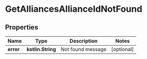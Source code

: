
# GetAlliancesAllianceIdNotFound

## Properties
Name | Type | Description | Notes
------------ | ------------- | ------------- | -------------
**error** | **kotlin.String** | Not found message |  [optional]



